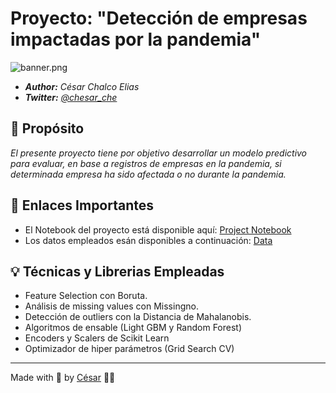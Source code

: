 # Proyecto: "Detección de empresas impactadas por la pandemia"

![banner.png](https://www.perth.ca/en/town-hall/resources/Images/COVID-19-banner.jpg)


- ***Author:*** *César Chalco Elias*
- ***Twitter:*** *[@chesar_che](https://twitter.com/chesar_che)*

## 🎯 Propósito

*El presente proyecto tiene por objetivo desarrollar un modelo predictivo para evaluar, en base a registros de empresas en la pandemia, si determinada empresa ha sido afectada o no durante la pandemia.*

## 🔗 Enlaces Importantes

- El Notebook del proyecto está disponible aquí: [Project Notebook](https://github.com/Chesar832/Deteccion-de-empresas-impactadas-por-la-pandemia/blob/master/Notebook%20-%20Supervised%20Learning.ipynb)
- Los datos empleados esán disponibles a continuación: [Data](https://github.com/Chesar832/Deteccion-de-empresas-impactadas-por-la-pandemia/blob/master/data/file.csv)

## 💡 Técnicas y Librerias Empleadas

- Feature Selection con Boruta.
- Análisis de missing values con Missingno.
- Detección de outliers con la Distancia de Mahalanobis.
- Algoritmos de ensable (Light GBM y Random Forest)
- Encoders y Scalers de Scikit Learn
- Optimizador de hiper parámetros (Grid Search CV)

--------------------------------------------------------------------

Made with 💙 by [César](https://github.com/Chesar832) 👨‍💻
